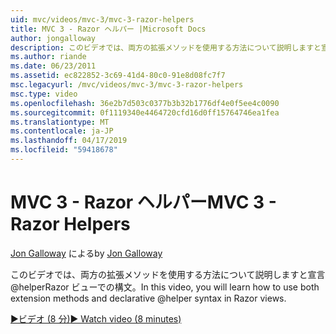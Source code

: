 ```yaml
---
uid: mvc/videos/mvc-3/mvc-3-razor-helpers
title: MVC 3 - Razor ヘルパー |Microsoft Docs
author: jongalloway
description: このビデオでは、両方の拡張メソッドを使用する方法について説明しますと宣言@helperRazor ビューでの構文。
ms.author: riande
ms.date: 06/23/2011
ms.assetid: ec822852-3c69-41d4-80c0-91e8d08fc7f7
msc.legacyurl: /mvc/videos/mvc-3/mvc-3-razor-helpers
msc.type: video
ms.openlocfilehash: 36e2b7d503c0377b3b32b1776df4e0f5ee4c0090
ms.sourcegitcommit: 0f1119340e4464720cfd16d0ff15764746ea1fea
ms.translationtype: MT
ms.contentlocale: ja-JP
ms.lasthandoff: 04/17/2019
ms.locfileid: "59418678"
---
```

# <a name="mvc-3---razor-helpers"></a><span data-ttu-id="d94b5-103">MVC 3 - Razor ヘルパー</span><span class="sxs-lookup"><span data-stu-id="d94b5-103">MVC 3 - Razor Helpers</span></span>

<span data-ttu-id="d94b5-104">[Jon Galloway](https://github.com/jongalloway) による</span><span class="sxs-lookup"><span data-stu-id="d94b5-104">by [Jon Galloway](https://github.com/jongalloway)</span></span>

<span data-ttu-id="d94b5-105">このビデオでは、両方の拡張メソッドを使用する方法について説明しますと宣言@helperRazor ビューでの構文。</span><span class="sxs-lookup"><span data-stu-id="d94b5-105">In this video, you will learn how to use both extension methods and declarative @helper syntax in Razor views.</span></span>

[<span data-ttu-id="d94b5-106">&#9654;ビデオ (8 分)</span><span class="sxs-lookup"><span data-stu-id="d94b5-106">&#9654; Watch video (8 minutes)</span></span>](https://channel9.msdn.com/Blogs/ASP-NET-Site-Videos/mvc-3-razor-helpers)

